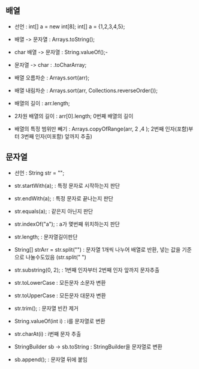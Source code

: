 ## 배열 

- 선언 : int[] a = new int[8]; 
         int[] a = {1,2,3,4,5};
- 배열 -> 문자열 : Arrays.toString();
- char 배열 -> 문자열 : String.valueOf();-
- 문자열 -> char : .toCharArray;

- 배열 오름차순 : Arrays.sort(arr);
- 배열 내림차순 : Arrays.sort(arr, Collections.reverseOrder());

- 배열의 길이 : arr.length;
- 2차원 배열의 길이 : arr[0].length; 0번째 배열의 길이

- 배열의 특정 범위만 빼기 : Arrays.copyOfRange(arr, 2 ,4 ); 2번째 인자(포함)부터 3번째 인자(미포함) 앞까지 추출)


## 문자열

- 선언 : String str = "";

- str.startWith(a); : 특정 문자로 시작하는지 판단
- str.endWith(a); : 특정 문자로 끝나는지 판단

- str.equals(a); : 같은지 아닌지 판단
- str.indexOf("a"); : a가 몇번째 위치하는지 판단

- str.length; : 문자열길이판단
- String[] strArr = str.split("") : 문자열 1개씩 나누어 배열로 반환, 넣는 값을 기준으로 나눌수도있음 (str.split(" ") 
- str.substring(0, 2); : 1번째 인자부터 2번째 인자 앞까지 문자추출
- str.toLowerCase : 모든문자 소문자 변환
- str.toUpperCase : 모든문자 대문자 변환

- str.trim(); : 문자열 빈칸 제거
- String.valueOf(int i) : i를 문자열로 변환  

- str.charAt(i) : i번째 문자 추출

- StringBuilder sb -> sb.toString : StringBuilder을 문자열로 변환 
- sb.append(); : 문자열 뒤에 붙임 
